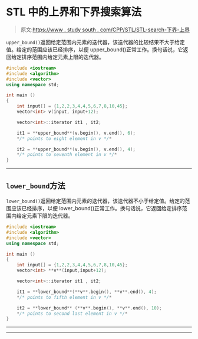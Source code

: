 # STL 中的上界和下界搜索算法

> 原文:[https://www . study south . com/CPP/STL/STL-search-下界-上界](https://www.studytonight.com/cpp/stl/stl-searching-lower-upper-bound)

`upper_bound()`返回给定范围内元素的迭代器，该迭代器的比较结果不大于给定值。给定的范围应该已经排序，以便 upper_bound()正常工作。换句话说，它返回给定排序范围内给定元素上限的迭代器。

```cpp
#include <iostream>    
#include <algorithm> 
#include <vector>
using namespace std;

int main ()
{
    int input[] = {1,2,2,3,4,4,5,6,7,8,10,45};
    vector<int> v(input, input+12);

    vector<int>::iterator it1 , it2;

    it1 = **upper_bound**(v.begin(), v.end(), 6); 
    */* points to eight element in v */* 

    it2 = **upper_bound**(v.begin(), v.end(), 4);
    */* points to seventh element in v */*
} 
```

* * *

## `lower_bound`方法

`lower_bound()`返回给定范围内元素的迭代器，该迭代器不小于给定值。给定的范围应该已经排序，以便 lower_bound()正常工作。换句话说，它返回给定排序范围内给定元素下限的迭代器。

```cpp
#include <iostream>     
#include <algorithm>   
#include <vector>
using namespace std;

int main ()
{
    int input[] = {1,2,2,3,4,4,5,6,7,8,10,45};
    vector<int> **v**(input,input+12);

    vector<int>::iterator it1 , it2;

    it1 = **lower_bound**(**v**.begin(), **v**.end(), 4); 
    */* points to fifth element in v */* 

    it2 = **lower_bound** (**v**.begin(), **v**.end(), 10);
    */* points to second last element in v */*
} 
```

* * *

* * *